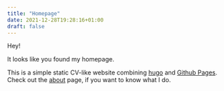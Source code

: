 ```yaml
---
title: "Homepage"
date: 2021-12-28T19:28:16+01:00
draft: false
---
```


Hey! 

It looks like you found my homepage.

This is a simple static CV-like website combining [hugo](https://gohugo.io/) and [Github Pages](https://pages.github.com/).
Check out the [about](/about) page, if you want to know what I do.
